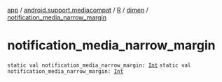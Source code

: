 [app](../../../index.md) / [android.support.mediacompat](../../index.md) / [R](../index.md) / [dimen](index.md) / [notification_media_narrow_margin](.)

# notification_media_narrow_margin

`static val notification_media_narrow_margin: `[`Int`](https://kotlinlang.org/api/latest/jvm/stdlib/kotlin/-int/index.html)
`static val notification_media_narrow_margin: `[`Int`](https://kotlinlang.org/api/latest/jvm/stdlib/kotlin/-int/index.html)